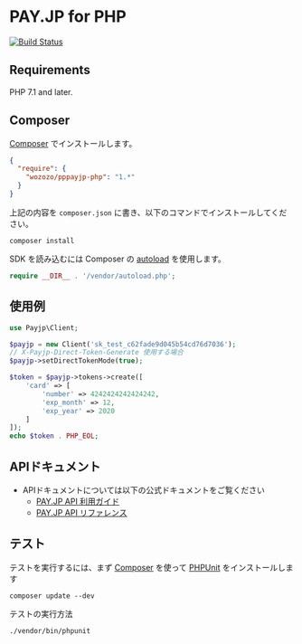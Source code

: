 # PAY.JP for PHP

[![Build Status](https://travis-ci.org/wozozo/pppayjp-php.svg?branch=master)](https://travis-ci.org/wozozo/pppayjp-php)

## Requirements

PHP 7.1 and later.

## Composer

[Composer](http://getcomposer.org/) でインストールします。

```json
{
  "require": {
    "wozozo/pppayjp-php": "1.*"
  }
}
```

上記の内容を `composer.json` に書き、以下のコマンドでインストールしてください。

```shell script
composer install
```

SDK を読み込むには Composer の [autoload](https://getcomposer.org/doc/00-intro.md#autoloading) を使用します。

```php
require __DIR__ . '/vendor/autoload.php';
```

## 使用例

```php
use Payjp\Client;

$payjp = new Client('sk_test_c62fade9d045b54cd76d7036');
// X-Payjp-Direct-Token-Generate 使用する場合
$payjp->setDirectTokenMode(true);

$token = $payjp->tokens->create([
    'card' => [
        'number' => 4242424242424242,
        'exp_month' => 12,
        'exp_year' => 2020
    ]
]);
echo $token . PHP_EOL;
```

## APIドキュメント

* APIドキュメントについては以下の公式ドキュメントをご覧ください
  * [PAY.JP API 利用ガイド](https://pay.jp/docs/started)
  * [PAY.JP API リファレンス](https://pay.jp/docs/api/)

## テスト

テストを実行するには、まず [Composer](http://getcomposer.org/) を使って [PHPUnit](http://packagist.org/packages/phpunit/phpunit) をインストールします

```shell script
composer update --dev
```

テストの実行方法

```shell script
./vendor/bin/phpunit
```
